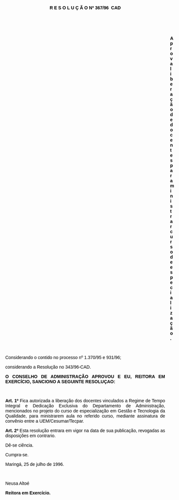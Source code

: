 <BODY TEXT="#000000">

<B><FONT FACE="Arial"><P ALIGN="CENTER">R E S O L U &Ccedil; &Atilde; O Nº 367/96  CAD</P>
</B><P ALIGN="CENTER"></P>
<P ALIGN="CENTER">&nbsp;</P>
<P ALIGN="CENTER">&nbsp;</P><DIR>
<DIR>
<DIR>
<DIR>
<DIR>
<DIR>
<DIR>
<DIR>
<DIR>
<DIR>
<DIR>
<DIR>
<DIR>

<B><P ALIGN="JUSTIFY">Aprova libera&ccedil;&atilde;o de docentes para ministrar curso de especializa&ccedil;&atilde;o.</P>
</B><P ALIGN="JUSTIFY"></P>
<P ALIGN="JUSTIFY">&nbsp;</P></DIR>
</DIR>
</DIR>
</DIR>
</DIR>
</DIR>
</DIR>
</DIR>
</DIR>
</DIR>
</DIR>
</DIR>
</DIR>

<P ALIGN="JUSTIFY">Considerando o contido no processo nº 1.370/95 e 931/96;</P>
<P ALIGN="JUSTIFY">considerando a Resolu&ccedil;&atilde;o no 343/96-CAD.</P>
<P ALIGN="JUSTIFY"></P>
<B><P ALIGN="JUSTIFY">O CONSELHO DE ADMINISTRA&Ccedil;&Atilde;O APROVOU E EU, REITORA EM EXERC&Iacute;CIO, SANCIONO A SEGUINTE RESOLU&Ccedil;AO:</P>
</B><P ALIGN="JUSTIFY"></P>
<P ALIGN="JUSTIFY">&nbsp;</P>
<B><P ALIGN="JUSTIFY">Art. 1º</B> Fica autorizada a libera&ccedil;&atilde;o dos docentes vinculados a Regime de Tempo Integral e Dedica&ccedil;&atilde;o Exclusiva do Departamento de Administra&ccedil;&atilde;o, mencionados no projeto do curso de especializa&ccedil;&atilde;o em Gest&atilde;o e Tecnologia da Qualidade, para ministrarem aula no referido curso, mediante assinatura de conv&ecirc;nio entre a UEM/Cesumar/Tecpar.</P>
<B><P ALIGN="JUSTIFY">Art. 2º</B> Esta resolu&ccedil;&atilde;o entrara em vigor na data de sua publica&ccedil;&atilde;o, revogadas as disposi&ccedil;&otilde;es em contrario. </P>
<P ALIGN="JUSTIFY">D&ecirc;-se ci&ecirc;ncia.</P>
<P ALIGN="JUSTIFY">Cumpra-se.</P>
<P ALIGN="JUSTIFY">Maring&aacute;, 25 de julho de 1996.</P>
<P ALIGN="JUSTIFY"></P>
<P ALIGN="JUSTIFY">&nbsp;</P>
<P ALIGN="JUSTIFY">Neusa Alto&eacute;</P>
<B><P ALIGN="JUSTIFY">Reitora em Exerc&iacute;cio.</P></B></FONT></BODY>
